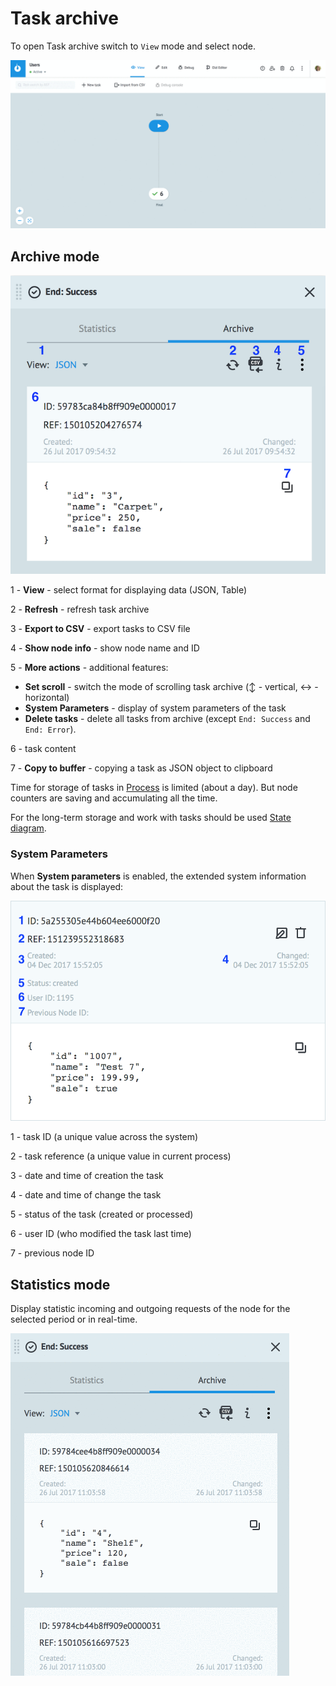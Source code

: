 # Task archive
  
To open Task archive switch to `View` mode and select node.

![](../img/tasks/json_table.gif)
  
  
## Archive mode
  
![](../img/tasks/task_archive.png)

1 - **View** - select format for displaying data (JSON, Table)

2 - **Refresh** - refresh task archive

3 - **Export to CSV** - export tasks to CSV file

4 - **Show node info** - show node name and ID  

5 - **More actions** - additional features:

* **Set scroll** - switch the mode of scrolling task archive (↕ - vertical, ↔ - horizontal)
* **System Parameters** - display of system parameters of the task
* **Delete tasks** - delete all tasks from archive (except `End: Success` and `End: Error`).

6 - task content

7 - **Copy to buffer** - copying a task as JSON object to clipboard
  
Time for storage of tasks in [Process](https://doc.corezoid.com/en/interface/process_and_state/create_process.html) is limited (about a day). 
But node counters are saving and accumulating all the time.
  
For the long-term storage and work with tasks should be used [State diagram](https://doc.corezoid.com/en/interface/process_and_state/state_diagramm.html).

### System Parameters

When **System parameters** is enabled, the extended system information about the task is displayed:

![](../img/tasks/task_sys_param.png)

1 - task ID (a unique value across the system)

2 - task reference (a unique value in current process)

3 - date and time of creation the task

4 - date and time of change the task

5 - status of the task (created or processed)

6 - user ID (who modified the task last time)

7 - previous node ID
  
## Statistics mode
  
Display statistic incoming and outgoing requests of the node for the selected period or in real-time.
  
![](../img/tasks/tasks_statistics.gif)
